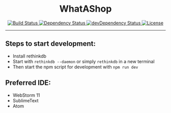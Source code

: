 <div align="center">
  <h1>WhatAShop</h1>
  <a href="https://travis-ci.org/Justkant/WhatAShop">
    <img alt="Build Status" src="https://travis-ci.org/Justkant/WhatAShop.svg">
  </a>
  <a href="https://david-dm.org/Justkant/WhatAShop">
    <img alt="Dependency Status" src="https://david-dm.org/Justkant/WhatAShop.svg">
  </a>
  <a href="https://david-dm.org/Justkant/WhatAShop#info=devDependencies">
    <img alt="devDependency Status" src="https://david-dm.org/Justkant/WhatAShop/dev-status.svg">
  </a>
  <a href="https://raw.githubusercontent.com/Justkant/WhatAShop/master/LICENSE">
    <img alt="License" src="https://img.shields.io/badge/license-MIT-blue.svg">
  </a>
</div>

----

## Steps to start development:
- Install rethinkdb
- Start with ```rethinkdb --daemon``` or simply ```rethinkdb``` in a new terminal
- Then start the npm script for development with ```npm run dev```

## Preferred IDE:
- WebStorm 11
- SublimeText
- Atom
